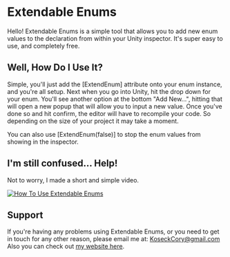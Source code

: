 # Extendable Enums
Hello! Extendable Enums is a simple tool that allows you to add new enum values to the declaration from within your Unity inspector. It's super easy to use, and completely free.

## Well, How Do I Use It?
Simple, you'll just add the [ExtendEnum] attribute onto your enum instance, and you're all setup. Next when you go into Unity, hit the drop down for your enum. You'll see another option at the bottom "Add New...", hitting that will open a new popup that will allow you to input a new value. Once you've done so and hit confirm, the editor will have to recompile your code. So depending on the size of your project it may take a moment.

You can also use [ExtendEnum(false)] to stop the enum values from showing in the inspector.

## I'm still confused... Help!
Not to worry, I made a short and simple video.

[![How To Use Extendable Enums](http://img.youtube.com/vi/ajsY4y5nmNs/0.jpg)](http://www.youtube.com/watch?v=ajsY4y5nmNs)

## Support
If you're having any problems using Extendable Enums, or you need to get in touch for any other reason, please email me at: KoseckCory@gmail.com
Also you can check out [my website here](http://corykoseck.com).
